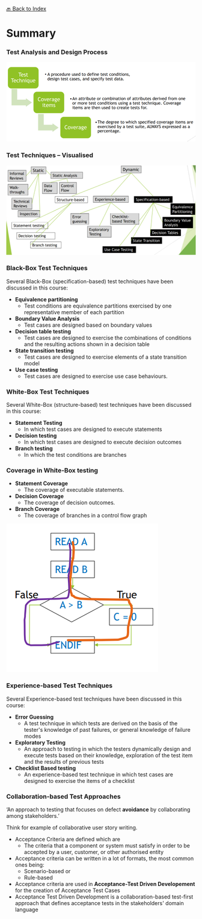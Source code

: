 [🔙 Back to Index](../index.md)

# Summary
### Test Analysis and Design Process
![image17.png](assets/image17.png)

### Test Techniques – Visualised
![image1.png](assets/image1.png)

### Black-Box Test Techniques
Several Black-Box (specification-based) test techniques have been discussed in this course:
* **Equivalence partitioning**
  * Test conditions are equivalence partitions exercised by one representative member of each partition
* **Boundary Value Analysis**
  * Test cases are designed based on boundary values
* **Decision table testing**
  * Test cases are designed to exercise the combinations of conditions and the resulting actions shown in a decision table
* **State transition testing**
  * Test cases are designed to exercise elements of a state transition model
* **Use case testing**
  * Test cases are designed to exercise use case behaviours.

### White-Box Test Techniques
Several White-Box (structure-based) test techniques have been discussed in this course:
* **Statement Testing**
  * In which test cases are designed to execute statements
* **Decision testing**
  * In which test cases are designed to execute decision outcomes
* **Branch testing**
  * In which the test conditions are branches

### Coverage in White-Box testing
* **Statement Coverage**
  * The coverage of executable statements.
* **Decision Coverage**
  * The coverage of decision outcomes.
* **Branch Coverage**
  * The coverage of branches in a control flow graph

![image18.png](assets/image18.png)

### Experience-based Test Techniques
Several Experience-based test techniques have been discussed in this
course:
* **Error Guessing**
  * A test technique in which tests are derived on the basis of the tester's knowledge of past failures, or general knowledge of failure modes
* **Exploratory Testing**
  * An approach to testing in which the testers dynamically design and execute tests based on their knowledge, exploration of the test item and the results of previous tests
* **Checklist Based testing**
  * An experience-based test technique in which test cases are designed to exercise the items of a checklist

### Collaboration-based Test Approaches
‘An approach to testing that focuses on defect **avoidance** by collaborating among stakeholders.’

Think for example of collaborative user story writing.
* Acceptance Criteria are defined which are
  * The criteria that a component or system must satisfy in order to be accepted by a user, customer, or other authorised entity
* Acceptance criteria can be written in a lot of formats, the most common ones being:
  * Scenario-based or
  * Rule-based
* Acceptance criteria are used in **Acceptance-Test Driven Developement** for the creation of Acceptance Test Cases
* Acceptance Test Driven Development is a collaboration-based test-first approach that defines acceptance tests in the stakeholders' domain language

